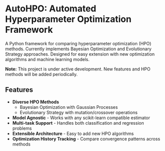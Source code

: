 # AutoHPO: Automated Hyperparameter Optimization Framework

A Python framework for comparing hyperparameter optimization (HPO) methods. Currently implements Bayesian Optimization and Evolutionary Strategy approaches. Designed for easy extension with new optimization algorithms and machine learning models.

**Note:** This project is under active development. New features and HPO methods will be added periodically.

## Features

- **Diverse HPO Methods**
  - Bayesian Optimization with Gaussian Processes
  - Evolutionary Strategy with mutation/crossover operations
- **Model Agnostic** - Works with any scikit-learn compatible estimator
- **Multi-task Support** - Handles both classification and regression problems
- **Extensible Architecture** - Easy to add new HPO algorithms
- **Optimization History Tracking** - Compare convergence patterns across methods
